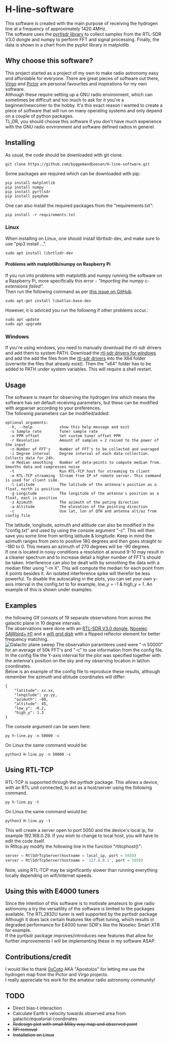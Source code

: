 # H-line-software
This software is created with the main purpose of receiving the hydrogen line at a frequency of approximately 1420.4MHz. <br>
The software uses the [pyrtlsdr library](https://github.com/roger-/pyrtlsdr) to collect samples from the RTL-SDR V3.0 dongle and numpy to perform FFT and signal processing. Finally, the data is shown in a chart from the pyplot library in matplotlib.

## Why choose this software?
This project started as a project of my own to make radio astronomy easy and affordable for everyone. There are great pieces of software out there, [Virgo](https://github.com/0xCoto/Virgo) and [Pictor](https://github.com/0xCoto/PICTOR) are personal favourites and inspirations for my own software. <br>
Although these require setting up a GNU radio environment, which can sometimes be difficult and too much to ask for it you're a beginner/newcomer to the hobby. It's this exact reason I wanted to create a piece of software that will run on many operating systems and only depend on a couple of python packages. <br>
TL;DR, you should choose this software if you don't have much experience with the GNU radio environment and software defined radios in generel.

## Installing
As usual, the code should be downloaded with git clone.
~~~
git clone https://github.com/byggemandboesen/H-line-software.git
~~~
Some packages are required which can be downloaded with pip:
~~~
pip install matplotlib
pip install numpy
pip install pyrtlsdr
pip install pyephem
~~~
One can also install the required packages from the "requirements.txt":
~~~
pip install -r requirements.txt
~~~

### Linux
When installing on Linux, one should install librtlsdr-dev, and make sure to use "pip3 install ...".
~~~
sudo apt install librtlsdr-dev
~~~

#### Problems with matplotlib/numpy on Raspberry Pi
If you run into problems with matplotlib and numpy running the software on a Raspberry Pi, more specifically this error - *"Importing the numpy c-extensions failed"*. <br>
Then run the following command as per [this issue on GitHub](https://github.com/numpy/numpy/issues/15744).
~~~
sudo apt-get install libatlas-base-dev
~~~
However, it is adviced you run the following if other problems occur.:
~~~
sudo apt update
sudo apt upgrade
~~~~

### Windows
If you're using windows, you need to manually download the rtl-sdr drivers and add them to system PATH.
Download the [rtl-sdr drivers for windows](https://osmocom.org/attachments/2242/RelWithDebInfo.zip) and add the add the files from the [rtl-sdr drivers](https://ftp.osmocom.org/binaries/windows/rtl-sdr/) into the X64 folder (overwrite the files that already exist). Then the "x64" folder has to be added to PATH under system variables. This will require a shell restart.

## Usage
The software is meant for observing the hydrogen line which means the software has set default receiving parameters, but these can be modified with argparser according to your preferences. <br>
The following parameters can be modified/added:
~~~
optional arguments:
  -h, --help            show this help message and exit
  -s Sample rate        Tuner sample rate
  -o PPM offset         Set custom tuner offset PPM
  -r Resolution         Amount of samples = 2 raised to the power of the input
  -n Number of FFT's    Number of FFT's to be collected and averaged
  -i Degree interval    Degree interval of each data-collection. Collects data for 24h.
  -m Median smoothing   Number of data-points to compute median from. Smooths data and compresses noise
  -t                    Run RTL-TCP host for streaming to client
  -e RTL-TCP streaming  Stream from IP of remote server. This command is used for client side.
  -l Latitude           The latitude of the antenna's position as a float, north is positive
  -g Longitude          The longitude of the antenna's position as a float, east is positive
  -z Azimuth            The azimuth of the poting direction
  -a Altitude           The elevation of the pointing direction
  -c                    Use lat, lon of QTH and antenna alt/az from config file
~~~
The latitude, longitude, azimuth and altitude can also be modified in the "config.txt" and used by using the console argument "-c". This will then save you some time from writing latitude & longitude. Keep in mind the azimuth ranges from zero to positive 180 degrees and then goes straight to -180 to 0. This means an azimuth of 270 degrees will be -90 degrees. <br>
If one is located in noisy conditions a resolution at around 9-10 may result in a cleaner spectrum and to increase detail a higher number of FFT's should be taken. Interference can also be dealt with by smoothing the data with a median filter using "-m X". This will compute the median for each point from X points besides it. An isolated interference spike will therefor be less powerful.
To disable the autoscaling in the plots, you can set your own y-axis interval in the config.txt to for example, low_y = -1 & high_y = 1. An example of this is shown under examples.

## Examples
the following GIf consists of 19 separate observations from across the galactic plane in 10 degree intervals. <br>
The observations were done with an [RTL-SDR V3.0 dongle](https://www.rtl-sdr.com/buy-rtl-sdr-dvb-t-dongles/), [Nooelec SAWbird+ H1](https://www.nooelec.com/store/sdr/sdr-addons/sawbird/sawbird-h1.html) and a [wifi grid dish](https://www.ebay.de/itm/2-4GHz-WLAN-W-LAN-WiFi-Grid-Richtantenne-Gitter-Antenne-Wetterfest-24dBi/223492035303?ssPageName=STRK%3AMEBIDX%3AIT&_trksid=p2060353.m2749.l2649) with a flipped reflector element for better frequency matching. <br>
![Galactic plane sweep](Spectrums/GIF.gif)
The observation paramteres used were "-n 50000" for an average of 50k FFT's and "-c" to use information from the config file. In the config file the Y-axis interval for the plot was specified together with the antenna's position on the sky and my observing location in lat/lon coordinates. <br>
Below is an example of the config file to reproduce these results, although remember the azimuth and altitude coordinates will differ:
~~~
{
    "latitude": xx.xx,
    "longitude": yy.yy,
    "azimuth": -80,
    "altitude": 45,
    "low_y": -0.2,
    "high_y": 1.3
}
~~~
The console argument can be seen here:
~~~
py h-line.py -n 50000 -c
~~~
On Linux the same command would be:
~~~
python3 H-line.py -n 50000 -c
~~~

## Using RTL-TCP
RTL-TCP is supported through the pyrtlsdr package. This allows a device, with an RTL unit connected, to act as a host/server using the following command. <br>
~~~
py h-line.py -t
~~~
On Linux the same command would be:
~~~
python3 H-line.py -t
~~~
This will create a server open to port 5050 and the device's local ip, for example 192.168.0.29. If you wish to change to local host, you will have to edit the code itself. <br>
In Rtltcp.py modify the following line in the function "rtltcphost()": <br>
~~~python
server = RtlSdrTcpServer(hostname = local_ip, port = 5050)
server = RtlSdrTcpServer(hostname = '127.0.0.1', port = 5050)
~~~
Note, using RTL-TCP may be significantly slower than running everything locally depending on wifi/internet speeds.

## Using this with E4000 tuners
Since the intention of this software is to motivate amateurs to give radio astronomy a try the versatility of the software is limited to the packages available. The RTL2832U tuner is well supported by the pyrtlsdr package Although it does lack certain features like offset tuning, which results in degraded performance for E4000 tuner SDR's like the Nooelec Smart XTR for example. <br>
If the pyrtlsdr package improves/introduces new features that allow for further improvements I will be implementing these in my software ASAP.

## Contributions/credit
I would like to thank [0xCoto](https://github.com/0xCoto) AKA "Apostolos" for letting me use the hydrogen map from the Pictor and Virgo projects. <br>
I really appreciate his work for the amateur radio astronomy community!

## TODO
* Direct bias-t interaction
* Calculate Earth's velocity towards observed area from galactic/equatorial coordinates
* ~~Redesign plot with small Milky way map and observed point~~
* ~~RFI removal~~
* ~~Installation on Linux~~
